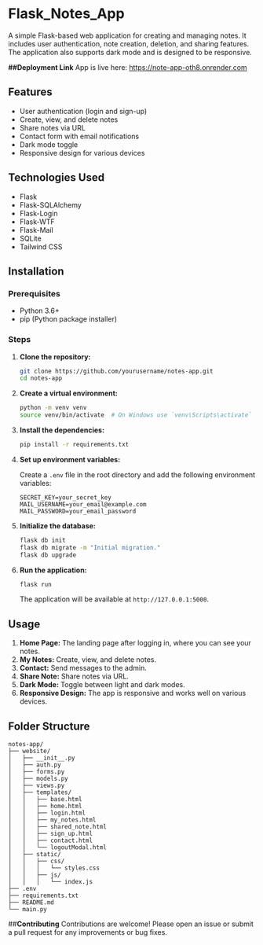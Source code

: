 # Flask_Notes_App

A simple Flask-based web application for creating and managing notes. It includes user authentication, note creation, deletion, and sharing features. The application also supports dark mode and is designed to be responsive.

**##Deployment Link**
App is live here: https://note-app-oth8.onrender.com

## Features

- User authentication (login and sign-up)
- Create, view, and delete notes
- Share notes via URL
- Contact form with email notifications
- Dark mode toggle
- Responsive design for various devices

## Technologies Used

- Flask
- Flask-SQLAlchemy
- Flask-Login
- Flask-WTF
- Flask-Mail
- SQLite
- Tailwind CSS

## Installation

### Prerequisites

- Python 3.6+
- pip (Python package installer)

### Steps

1. **Clone the repository:**

    ```bash
    git clone https://github.com/yourusername/notes-app.git
    cd notes-app
    ```

2. **Create a virtual environment:**

    ```bash
    python -m venv venv
    source venv/bin/activate  # On Windows use `venv\Scripts\activate`
    ```

3. **Install the dependencies:**

    ```bash
    pip install -r requirements.txt
    ```

4. **Set up environment variables:**

    Create a `.env` file in the root directory and add the following environment variables:

    ```env
    SECRET_KEY=your_secret_key
    MAIL_USERNAME=your_email@example.com
    MAIL_PASSWORD=your_email_password
    ```

5. **Initialize the database:**

    ```bash
    flask db init
    flask db migrate -m "Initial migration."
    flask db upgrade
    ```

6. **Run the application:**

    ```bash
    flask run
    ```

    The application will be available at `http://127.0.0.1:5000`.

## Usage

1. **Home Page:** The landing page after logging in, where you can see your notes.
2. **My Notes:** Create, view, and delete notes.
3. **Contact:** Send messages to the admin.
4. **Share Note:** Share notes via URL.
5. **Dark Mode:** Toggle between light and dark modes.
6. **Responsive Design:** The app is responsive and works well on various devices.

## Folder Structure

```plaintext
notes-app/
├── website/
│   ├── __init__.py
│   ├── auth.py
│   ├── forms.py
│   ├── models.py
│   ├── views.py
│   ├── templates/
│   │   ├── base.html
│   │   ├── home.html
│   │   ├── login.html
│   │   ├── my_notes.html
│   │   ├── shared_note.html
│   │   ├── sign_up.html
│   │   ├── contact.html
│   │   └── logoutModal.html
│   ├── static/
│   │   ├── css/
│   │   │   └── styles.css
│   │   ├── js/
│   │   │   └── index.js
├── .env
├── requirements.txt
├── README.md
└── main.py
```

##**Contributing**
Contributions are welcome! Please open an issue or submit a pull request for any improvements or bug fixes.


